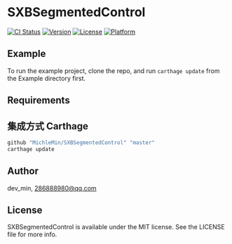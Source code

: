 # SXBSegmentedControl

[![CI Status](https://img.shields.io/travis/dev_min/SXBSegmentedControl.svg?style=flat)](https://travis-ci.org/dev_min/SXBSegmentedControl)
[![Version](https://img.shields.io/cocoapods/v/SXBSegmentedControl.svg?style=flat)](https://cocoapods.org/pods/SXBSegmentedControl)
[![License](https://img.shields.io/cocoapods/l/SXBSegmentedControl.svg?style=flat)](https://cocoapods.org/pods/SXBSegmentedControl)
[![Platform](https://img.shields.io/cocoapods/p/SXBSegmentedControl.svg?style=flat)](https://cocoapods.org/pods/SXBSegmentedControl)

## Example

To run the example project, clone the repo, and run `carthage update` from the Example directory first.

## Requirements

## 集成方式 Carthage

```ruby
github "MichleMin/SXBSegmentedControl" "master"
carthage update
```

## Author

dev_min, 286888980@qq.com

## License

SXBSegmentedControl is available under the MIT license. See the LICENSE file for more info.
